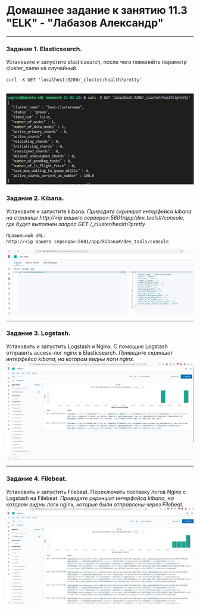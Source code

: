 # Домашнее задание к занятию 11.3 "ELK" - "Лабазов Александр"

---

### Задание 1. Elasticsearch. 

Установите и запустите elasticsearch, после чего поменяйте параметр cluster_name на случайный. 

	
```
curl -X GET 'localhost:9200/_cluster/health?pretty'
```
![Elasticsearch custom cluster_name](./images/elasticsearch-1.jpg)
---

### Задание 2. Kibana.

Установите и запустите kibana.
*Приведите скриншот интерфейса kibana на странице http://<ip вашего сервера>:5601/app/dev_tools#/console, где будет выполнен запрос GET /_cluster/health?pretty*
```
Правильный URL:
http://<ip вашего сервера>:5601/app/kibana#/dev_tools/console
```
![Kibana Console](./images/kibana-1.jpg)

---

### Задание 3. Logstash.

Установить и запустить Logstash и Nginx. С помощью Logstash отправить access-лог nginx в Elasticsearch. 
*Приведите скриншот интерфейса kibana, на котором видны логи nginx.*
![Kibana Logstash Nginx](./images/kibana-logstash-nginx.jpg)

---

### Задание 4. Filebeat. 

Установить и запустить Filebeat. Переключить поставку логов Nginx с Logstash на Filebeat. 
*Приведите скриншот интерфейса kibana, на котором видны логи nginx, которые были отправлены через Filebeat.*
![Kibana Filebeat Nginx](./images/kibana-filebeat-nginx.jpg)


